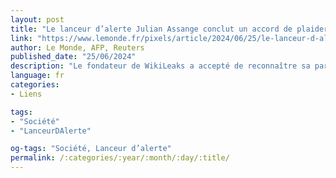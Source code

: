 ```yaml
---
layout: post
title: "Le lanceur d’alerte Julian Assange conclut un accord de plaider-coupable avec la justice américaine"
link: "https://www.lemonde.fr/pixels/article/2024/06/25/le-lanceur-d-alerte-julian-assange-conclut-un-accord-de-plaider-coupable-avec-la-justice-americaine_6243463_4408996.html"
author: Le Monde, AFP, Reuters
published_date: "25/06/2024"
description: "Le fondateur de WikiLeaks a accepté de reconnaître sa participation à un « complot pour obtenir et divulguer des informations relevant de la défense nationale » et pourrait être définitivement libéré après des années de détention au Royaume-Uni. L’accord doit encore être validé par un juge mercredi."
language: fr
categories:
- Liens

tags:
- "Société"
- "LanceurDAlerte"

og-tags: "Société, Lanceur d’alerte"
permalink: /:categories/:year/:month/:day/:title/
---
```


